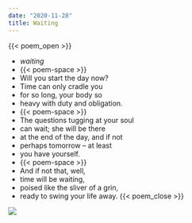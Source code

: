 ```yaml
---
date: "2020-11-28"
title: Waiting
---
```


{{< poem_open >}}
* *waiting*
* {{< poem-space >}}
* Will you start the day now?
* Time can only cradle you
* for so long, your body so
* heavy with duty and obligation.
* {{< poem-space >}}
* The questions tugging at your soul
* can wait; she will be there
* at the end of the day, and if not
* perhaps tomorrow – at least
* you have yourself.
* {{< poem-space >}}
* And if not that, well,
* time will be waiting,
* poised like the sliver of a grin,
* ready to swing your life away.
{{< poem_close >}}

![](/photos/tracks.jpg)
